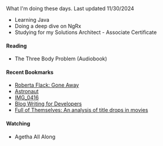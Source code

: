 What I'm doing these days. Last updated 11/30/2024

- Learning Java
- Doing a deep dive on NgRx
- Studying for my Solutions Architect - Associate Certificate

#### Reading
- The Three Body Problem (Audiobook)

#### Recent Bookmarks
- [ Roberta Flack: Gone Away ]( https://magazine.waxpoetics.com/rediscovery/roberta-flack-gone-away/ )
- [ Astronaut ]( http://astronaut.io/ )
- [ IMG_0416 ]( https://ben-mini.github.io/2024/img-0416 )
- [ Blog Writing for Developers ]( https://rmoff.net/2023/07/19/blog-writing-for-developers/ )
- [ Full of Themselves: An analysis of title drops in movies ]( https://www.titledrops.net/ )

#### Watching
- Agetha All Along